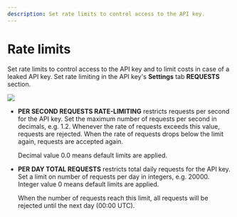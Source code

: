 ```yaml
---
description: Set rate limits to control access to the API key.
---
```


# Rate limits

Set rate limits to control access to the API key and to limit costs in case of a leaked API key. Set rate limiting in the API key's
**Settings** tab **REQUESTS** section.

<div class="left-align-container">
  <div class="img-medium">
    <img
      src={require("../../../images/rate-limiting-settings.png").default}
    />
  </div>
</div>

- **PER SECOND REQUESTS RATE-LIMITING** restricts requests per second for the API key. Set the maximum number of requests per second in decimals, e.g. 1.2. Whenever the rate of requests exceeds this value, requests are rejected. When the rate of requests drops below the limit again, requests are accepted again.

  Decimal value 0.0 means default limits are applied.

- **PER DAY TOTAL REQUESTS** restricts total daily requests for the API key. Set a limit on number of requests per day in integers, e.g. 20000. Integer value 0 means default limits are applied.

  When the number of requests reach this limit, all requests will be rejected until the next day (00:00 UTC).
